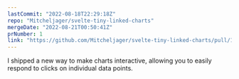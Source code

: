 ```yaml
---
lastCommit: "2022-08-18T22:29:18Z"
repo: "Mitcheljager/svelte-tiny-linked-charts"
mergeDate: "2022-08-21T00:50:41Z"
prNumber: 1
link: "https://github.com/Mitcheljager/svelte-tiny-linked-charts/pull/1"
---
```


I shipped a new way to make charts interactive, allowing you to easily respond to clicks on individual data points.